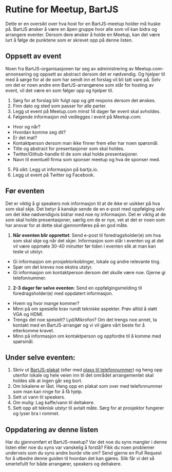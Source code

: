 # Rutine for Meetup, BartJS

Dette er en oversikt over hva host for en BartJS-meetup holder må huske på. BartJS ønsker å være en åpen gruppe hvor alle som vil kan bidra og arrangere eventer. Dersom dere ønsker å holde en Meetup, kan det være lurt å følge de punktene som er skrevet opp på denne listen.

## Oppsett av event

Noen fra BartJS-organisasjonen tar seg av administrering av Meetup.com-annonsering og oppsett av abstract dersom det er nødvendig. Og hjelper til med å sørge for at de som har sendt inn et forslag vil bli tatt vare på. Selv om det er noen andre enn BartJS-arrangørene som står for hosting av event, vil det være en som følger opp og hjelper til.

1. Sørg for at forslag blir fulgt opp og gitt respons dersom det ønskes.
2. Finn dato og sted som passer for alle parter.
3. Legg ut event på Meetup.com minst 14 dager før event skal avholdes.
4. Følgende informasjon _må_ vedlegges i event på Meetup.com:

- Hvor og når?
- Hvordan komme seg dit?
- Er det mat?
- Kontaktperson dersom man ikke finner frem eller har noen spørsmål.
- Title og abstract for presentasjoner som skal holdes.
- Twitter/Github-handle til de som skal holde presentasjoner.
- Navn til eventuell firma som sponser meetup og hva de sponser med.

5. På sikt: Legg ut informasjon på bartjs.io.
6. Legg ut event på Twitter og Facebook.

## Før eventen

Det er viktig å gi speakers nok informasjon til at de ikke er usikker på hva som skal skje. Det betyr å kanskje sende de en e-post med oppfølging selv om det ikke nødvendigvis bidrar med noe ny informasjon. Det er viktig at de som skal holde presentasjoner, særlig om de er nye, vet at det er noen som har ansvar for at dette skal gjennomføres på en god måte.

1. **Når eventen blir opprettet**: Send e-post til foredragsholder(e) om hva som skal skje og når det skjer. Informasjon som står i eventen og at det vil være oppmøte 30-40 minutter før tiden i eventen slik at man kan teste ut utstyr.

- Gi informasjon om prosjektorkoblinger, lokale og andre relevante ting.
- Spør om det kreves noe ekstra utstyr.
- Gi informasjon om kontaktperson dersom det skulle være noe. Gjerne gi telefonnummer.

2. **2-3 dager før selve eventen**: Send en oppfølgingsmelding til foredragsholder(e) med oppdatert informasjon.

- Hvem og hvor mange kommer?
- Minn på om spesielle krav rundt tekniske aspekter. Prøv alltid å støtt VGA og HDMI.
- Trengs det noe spesielt? Lyd/Mikrofon? Om det trengs noe annet, ta kontakt med en BartJS-arrangør og vi vil gjøre vårt beste for å etterkomme kravet.
- Minn på informasjon om kontaktperson og oppfordre til å komme med spørsmål.

## Under selve eventen:

1. Skriv ut [BartJS-plakat](./bartjs-plakat.pdf) (eller med [plass til telefonnummer](./bartjs-plakat-call-me.pdf)) og heng opp utenfor lokale og hele veien inn til det området arrangementet skal holdes slik at ingen går seg bort.
2. Om lokalene er låst. Heng opp en plakat som over med telefonnummer som man kan ringe for å få hjelp.
3. Sett ut vann til speakers.
4. Om mulig: Lag kaffe/vann til deltakere.
5. Sett opp alt teknisk utstyr til avtalt måte. Sørg for at prosjektor fungerer og lyser bra i rommet.

## Oppdatering av denne listen

Har du gjennomført et BartJS-meetup? Var det noe du syns mangler i denne listen eller noe du syns var vanskelig å forstå? Fikk du noen problemer underveis som du syns andre burde vite om? Send gjerne en Pull Request for å utbedre denne guiden til hvordan det kan gjøres. Slik får vi det så smertefullt for både arrangører, speakers og deltakere.
